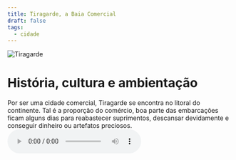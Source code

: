 ```yaml
---
title: Tiragarde, a Baia Comercial
draft: false
tags:
  - cidade
---
```

![Tiragarde](_d3be347b-52f2-4c01-9144-eb3ae576f1a0_upscayl_4x_ultrasharp.png)
# História, cultura e ambientação
Por ser uma cidade comercial, Tiragarde se encontra no litoral do continente. Tal é a proporção do comércio, boa parte das embarcações ficam alguns dias para reabastecer suprimentos, descansar devidamente e conseguir dinheiro ou artefatos preciosos.
![](Tiragarde.ogg)